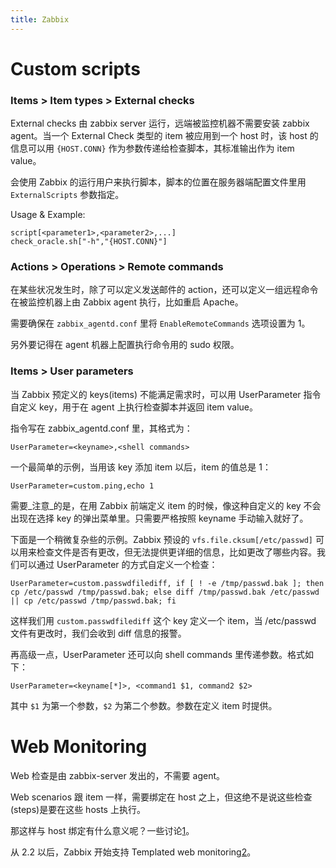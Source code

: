 ```yaml
---
title: Zabbix
---
```


Custom scripts
==============

### Items > Item types > External checks

External checks 由 zabbix server 运行，远端被监控机器不需要安装 zabbix agent。当一个 External Check 类型的 item 被应用到一个 host 时，该 host 的信息可以用 `{HOST.CONN}` 作为参数传递给检查脚本，其标准输出作为 item value。

会使用 Zabbix 的运行用户来执行脚本，脚本的位置在服务器端配置文件里用 `ExternalScripts` 参数指定。

Usage & Example:

	script[<parameter1>,<parameter2>,...]
	check_oracle.sh["-h","{HOST.CONN}"]


### Actions > Operations > Remote commands

在某些状况发生时，除了可以定义发送邮件的 action，还可以定义一组远程命令在被监控机器上由 Zabbix agent 执行，比如重启 Apache。

需要确保在 `zabbix_agentd.conf` 里将 `EnableRemoteCommands` 选项设置为 1。

另外要记得在 agent 机器上配置执行命令用的 sudo 权限。

### Items > User parameters

当 Zabbix 预定义的 keys(items) 不能满足需求时，可以用 UserParameter 指令自定义 key，用于在 agent 上执行检查脚本并返回 item value。

指令写在 zabbix_agentd.conf 里，其格式为：

	UserParameter=<keyname>,<shell commands>

一个最简单的示例，当用该 key 添加 item 以后，item 的值总是 1：

	UserParameter=custom.ping,echo 1

需要_注意_的是，在用 Zabbix 前端定义 item 的时候，像这种自定义的 key 不会出现在选择 key 的弹出菜单里。只需要严格按照 keyname 手动输入就好了。

下面是一个稍微复杂些的示例。Zabbix 预设的 `vfs.file.cksum[/etc/passwd]` 可以用来检查文件是否有更改，但无法提供更详细的信息，比如更改了哪些内容。我们可以通过 UserParameter 的方式自定义一个检查：

	UserParameter=custom.passwdfilediff, if [ ! -e /tmp/passwd.bak ]; then cp /etc/passwd /tmp/passwd.bak; else diff /tmp/passwd.bak /etc/passwd || cp /etc/passwd /tmp/passwd.bak; fi

这样我们用 `custom.passwdfilediff` 这个 key 定义一个 item，当 /etc/passwd 文件有更改时，我们会收到 diff 信息的报警。

再高级一点，UserParameter 还可以向 shell commands 里传递参数。格式如下：

	UserParameter=<keyname[*]>, <command1 $1, command2 $2>

其中 `$1` 为第一个参数，`$2` 为第二个参数。参数在定义 item 时提供。


Web Monitoring
==============

Web 检查是由 zabbix-server 发出的，不需要 agent。

Web scenarios 跟 item 一样，需要绑定在 host 之上，但这绝不是说这些检查(steps)是要在这些 hosts 上执行。

那这样与 host 绑定有什么意义呢？一些讨论[1]。

从 2.2 以后，Zabbix 开始支持 Templated web monitoring[2]。


[1]: https://www.zabbix.com/forum/showthread.php?p=65368
[2]: http://blog.zabbix.com/zabbix-2-2-features-part-2-templated-web-monitoring/1971/
